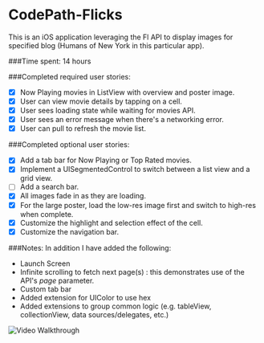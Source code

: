 # CodePath-Flicks

This is an iOS application leveraging the Fl API to display images for specified blog (Humans of New York in this particular app).

###Time spent: 14 hours

###Completed required user stories:
* [x] Now Playing movies in ListView with overview and poster image.
* [x] User can view movie details by tapping on a cell.
* [x] User sees loading state while waiting for movies API.
* [x] User sees an error message when there's a networking error. 
* [x] User can pull to refresh the movie list.

###Completed optional user stories:
* [x] Add a tab bar for Now Playing or Top Rated movies.
* [x] Implement a UISegmentedControl to switch between a list view and a grid view.
* [ ]	Add a search bar.
* [x]	All images fade in as they are loading.
* [x]	For the large poster, load the low-res image first and switch to high-res when complete.
* [x]	Customize the highlight and selection effect of the cell.
* [x]	Customize the navigation bar.

###Notes:
In addition I have added the following:
* Launch Screen
* Infinite scrolling to fetch next page(s) : this demonstrates use of the API's *page* parameter.
* Custom tab bar
* Added extension for UIColor to use hex
* Added extensions to group common logic (e.g. tableView, collectionView, data sources/delegates, etc.)

![Video Walkthrough](Flicks.gif)
